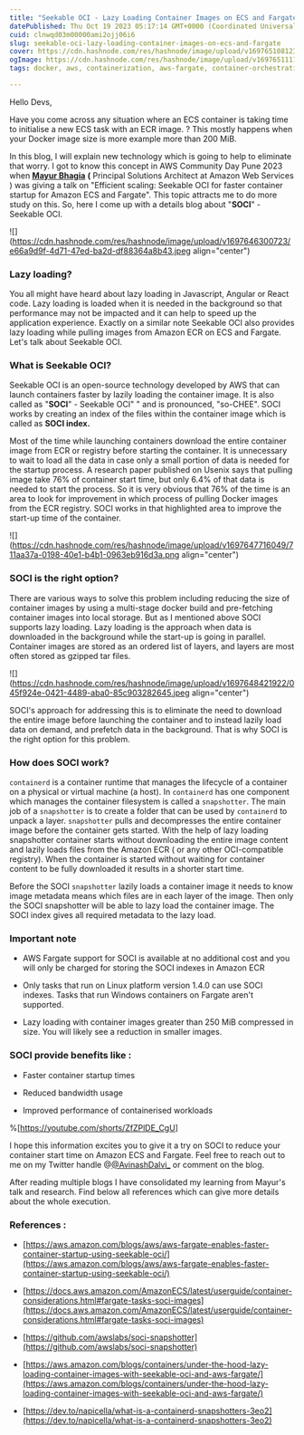 ```yaml
---
title: "Seekable OCI - Lazy Loading Container Images on ECS and Fargate"
datePublished: Thu Oct 19 2023 05:17:14 GMT+0000 (Coordinated Universal Time)
cuid: clnwqd03m00000ami2ojj06i6
slug: seekable-oci-lazy-loading-container-images-on-ecs-and-fargate
cover: https://cdn.hashnode.com/res/hashnode/image/upload/v1697651081234/ee4baf1f-5698-44cd-bda8-4e3b54bd10cd.png
ogImage: https://cdn.hashnode.com/res/hashnode/image/upload/v1697651111846/f3f67b98-4adc-4ee5-a5a8-0c4f0b9e6a75.png
tags: docker, aws, containerization, aws-fargate, container-orchestration

---
```


Hello Devs,

Have you come across any situation where an ECS container is taking time to initialise a new ECS task with an ECR image. ? This mostly happens when your Docker image size is more example more than 200 MiB.

In this blog, I will explain new technology which is going to help to eliminate that worry. I got to know this concept in AWS Community Day Pune 2023 when [**Mayur Bhagia**](https://www.linkedin.com/in/mayurbhagia/) **(** Principal Solutions Architect at Amazon Web Services ) was giving a talk on "Efficient scaling: Seekable OCI for faster container startup for Amazon ECS and Fargate". This topic attracts me to do more study on this. So, here I come up with a details blog about "**SOCI**" - Seekable OCI.

![](https://cdn.hashnode.com/res/hashnode/image/upload/v1697646300723/e66a9d9f-4d71-47ed-ba2d-df88364a8b43.jpeg align="center")

### Lazy loading?

You all might have heard about lazy loading in Javascript, Angular or React code. Lazy loading is loaded when it is needed in the background so that performance may not be impacted and it can help to speed up the application experience. Exactly on a similar note Seekable OCI also provides lazy loading while pulling images from Amazon ECR on ECS and Fargate. Let's talk about Seekable OCI.

### What is Seekable OCI?

Seekable OCI is an open-source technology developed by AWS that can launch containers faster by lazily loading the container image. It is also called as "**SOCI**" - Seekable OCI" " and is pronounced, "so-CHEE". SOCI works by creating an index of the files within the container image which is called as **SOCI index.**

Most of the time while launching containers download the entire container image from ECR or registry before starting the container. It is unnecessary to wait to load all the data in case only a small portion of data is needed for the startup process. A research paper published on Usenix says that pulling image take 76% of container start time, but only 6.4% of that data is needed to start the process. So it is very obvious that 76% of the time is an area to look for improvement in which process of pulling Docker images from the ECR registry. SOCI works in that highlighted area to improve the start-up time of the container.

![](https://cdn.hashnode.com/res/hashnode/image/upload/v1697647716049/711aa37a-0198-40e1-b4b1-0963eb916d3a.png align="center")

### SOCI is the right option?

There are various ways to solve this problem including reducing the size of container images by using a multi-stage docker build and pre-fetching container images into local storage. But as I mentioned above SOCI supports lazy loading. Lazy loading is the approach when data is downloaded in the background while the start-up is going in parallel. Container images are stored as an ordered list of layers, and layers are most often stored as gzipped tar files.

![](https://cdn.hashnode.com/res/hashnode/image/upload/v1697648421922/045f924e-0421-4489-aba0-85c903282645.jpeg align="center")

SOCI's approach for addressing this is to eliminate the need to download the entire image before launching the container and to instead lazily load data on demand, and prefetch data in the background. That is why SOCI is the right option for this problem.

### How does SOCI work?

`containerd` is a container runtime that manages the lifecycle of a container on a physical or virtual machine (a host). In `containerd` has one component which manages the container filesystem is called a `snapshotter`. The main job of a `snapshotter` is to create a folder that can be used by `containerd` to unpack a layer. `snapshotter` pulls and decompresses the entire container image before the container gets started. With the help of lazy loading snapshotter container starts without downloading the entire image content and lazily loads files from the Amazon ECR ( or any other OCI-compatible registry). When the container is started without waiting for container content to be fully downloaded it results in a shorter start time.

Before the SOCI `snapshotter` lazily loads a container image it needs to know image metadata means which files are in each layer of the image. Then only the SOCI snapshotter will be able to lazy load the container image. The SOCI index gives all required metadata to the lazy load.

### Important note

* AWS Fargate support for SOCI is available at no additional cost and you will only be charged for storing the SOCI indexes in Amazon ECR
    
* Only tasks that run on Linux platform version 1.4.0 can use SOCI indexes. Tasks that run Windows containers on Fargate aren't supported.
    
* Lazy loading with container images greater than 250 MiB compressed in size. You will likely see a reduction in smaller images.
    

### SOCI provide benefits like :

* Faster container startup times
    
* Reduced bandwidth usage
    
* Improved performance of containerised workloads
    

%[https://youtube.com/shorts/ZfZPlDE_CgU] 

I hope this information excites you to give it a try on SOCI to reduce your container start time on Amazon ECS and Fargate. Feel free to reach out to me on my Twitter handle @[@AvinashDalvi_](@AvinashDalvi_) or comment on the blog.

After reading multiple blogs I have consolidated my learning from Mayur's talk and research. Find below all references which can give more details about the whole execution.

### References :

* [https://aws.amazon.com/blogs/aws/aws-fargate-enables-faster-container-startup-using-seekable-oci/](https://aws.amazon.com/blogs/aws/aws-fargate-enables-faster-container-startup-using-seekable-oci/)
    
* [https://docs.aws.amazon.com/AmazonECS/latest/userguide/container-considerations.html#fargate-tasks-soci-images](https://docs.aws.amazon.com/AmazonECS/latest/userguide/container-considerations.html#fargate-tasks-soci-images)
    
* [https://github.com/awslabs/soci-snapshotter](https://github.com/awslabs/soci-snapshotter)
    
* [https://aws.amazon.com/blogs/containers/under-the-hood-lazy-loading-container-images-with-seekable-oci-and-aws-fargate/](https://aws.amazon.com/blogs/containers/under-the-hood-lazy-loading-container-images-with-seekable-oci-and-aws-fargate/)
    
* [https://dev.to/napicella/what-is-a-containerd-snapshotters-3eo2](https://dev.to/napicella/what-is-a-containerd-snapshotters-3eo2)